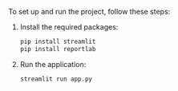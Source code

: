 To set up and run the project, follow these steps:

1. Install the required packages:
    ```sh
    pip install streamlit
    pip install reportlab
    ```

2. Run the application:
    ```sh
    streamlit run app.py
    ```
